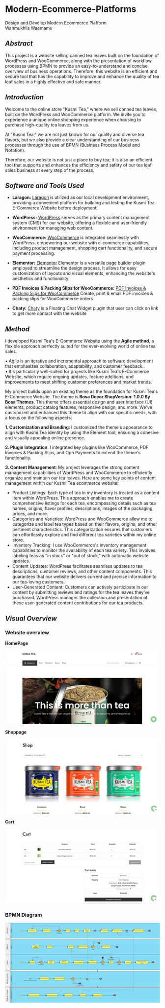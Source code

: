 # Modern-Ecommerce-Platforms
Design and Develop Modern Ecommerce Plafform </br>
Wanmukhlis Waemamu

## *Abstract*
This project is a website selling canned tea leaves built on the foundation of WordPress and WooCommerce, along with the presentation of workflow processes using BPMN to provide an easy-to-understand and concise overview of business operations. Therefore, this website is an efficient and secure tool that has the capability to improve and enhance the quality of tea leaf sales in a highly effective and safe manner.

## *Introduction*
Welcome to the online store "Kusmi Tea," where we sell canned tea leaves, built on the WordPress and WooCommerce platform. We invite you to experience a unique online shopping experience when choosing to purchase high-quality tea leaves from us.

At "Kusmi Tea," we are not just known for our quality and diverse tea flavors, but we also provide a clear understanding of our business processes through the use of BPMN (Business Process Model and Notation).

Therefore, our website is not just a place to buy tea; it is also an efficient tool that supports and enhances the efficiency and safety of our tea leaf sales business at every step of the process.

## *Software and Tools Used*
- **Laragon:** [Laragon](https://laragon.org/why-laragon/) is utilized as our local development environment, providing a convenient platform for building and testing the Kusmi Tea E-Commerce Website before deployment.

- **WordPress:** [WordPress](https://th.wordpress.org/) serves as the primary content management system (CMS) for our website, offering a flexible and user-friendly environment for managing web content.

- **WooCommerce:** [WooCommerce](https://woocommerce.com/) is integrated seamlessly with WordPress, empowering our website with e-commerce capabilities, including product management, shopping cart functionality, and secure payment processing.

- **Elementor:** [Elementor](https://elementor.com/) Elementor is a versatile page builder plugin employed to streamline the design process. It allows for easy customization of layouts and visual elements, enhancing the website's aesthetics and functionality.

- **PDF Invoices & Packing Slips for WooCommerce:** [PDF Invoices & Packing Slips for WooCommerce](https://wordpress.org/plugins/woocommerce-pdf-invoices-packing-slips/) Create, print & email PDF invoices & packing slips for WooCommerce orders.

- **Chaty:** [Chaty](https://wordpress.org/plugins/chaty/") is a Floating Chat Widget plugin that user can click on link to get more contact with the website

## *Method*
I developed Kusmi Tea's E-Commerce Website using the **Agile method**, a flexible approach perfectly suited for the ever-evolving world of online tea sales. </br>

• Agile is an iterative and incremental approach to software development that emphasizes collaboration, adaptability, and customer feedback. </br>
• It's particularly well-suited for projects like Kusmi Tea's E-Commerce Website, which require ongoing updates, feature additions, and improvements to meet shifting customer preferences and market trends.</br>


My project builds upon an existing theme as the foundation for Kusmi Tea's E-Commerce Website. The theme is **Bosa Decor ShopVersion: 1.0.0 By Bosa Themes**. This theme offers essential design and user interface (UI) elements, product catalog features, responsive design, and more. We've customized and enhanced this theme to align with our specific needs, with a focus on the following aspects:

**1. Customization and Branding**: I customized the theme's appearance to align with Kusmi Tea identity by using the Element tool, ensuring a cohesive and visually appealing online presence.

**2. Plugin Integration**: I integrated key plugins like WooCommerce, PDF Invoices & Packing Slips, and Opn Payments to extend the theme's functionality.

**3. Content Management**: My project leverages the strong content management capabilities of WordPress and WooCommerce to efficiently organize and maintain our tea leaves. Here are some key points of content management within our Kusmi Tea ecommerce website:
- Product Listings: Each type of tea in my inventory is treated as a content item within WordPress. This approach enables me to create comprehensive listings for each tea, encompassing details such as tea names, origins, flavor profiles, descriptions, images of the packaging, prices, and more.
- Categories and Varieties: WordPress and WooCommerce allow me to categorize and label tea types based on their flavors, origins, and other pertinent characteristics. This categorization ensures that customers can effortlessly explore and find different tea varieties within my online store.
- Inventory Tracking: I use WooCommerce's inventory management capabilities to monitor the availability of each tea variety. This involves labeling teas as "in stock" or "out of stock," with automatic website updates.
- Content Updates: WordPress facilitates seamless updates to tea descriptions, customer reviews, and other content components. This guarantees that our website delivers current and precise information to our tea-loving customers.
- User-Generated Content: Customers can actively participate in our content by submitting reviews and ratings for the tea leaves they've purchased. WordPress manages the collection and presentation of these user-generated content contributions for our tea products.

## *Visual Overview*

### Website overview
**HomePage**

![homepage one](img/homepage.png)


**Shoppage**

![shop page](img/shop.png)


**Cart**

![cart page](img/cart.png)




### BPMN Diagram

![BPMN page](img/BPMN.png)

